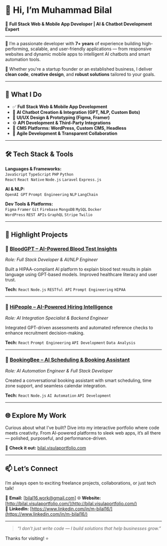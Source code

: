 
# 👋 Hi, I’m Muhammad Bilal

🎯 **Full Stack Web & Mobile App Developer | AI & Chatbot Development Expert**

---

🚀 I’m a passionate developer with **7+ years** of experience building high-performing, scalable, and user-friendly applications — from responsive websites and dynamic mobile apps to intelligent AI chatbots and smart automation tools.

🔧 Whether you're a startup founder or an established business, I deliver **clean code**, **creative design**, and **robust solutions** tailored to your goals.

---

## 💼 What I Do

- ✅ **Full Stack Web & Mobile App Development**  
- 🤖 **AI Chatbot Creation & Integration (GPT, NLP, Custom Bots)**  
- 🎨 **UI/UX Design & Prototyping (Figma, Framer)**  
- ⚙️ **API Development & Third-Party Integrations**  
- 🧩 **CMS Platforms: WordPress, Custom CMS, Headless**  
- 🔄 **Agile Development & Transparent Collaboration**

---

## 🛠 Tech Stack & Tools

**Languages & Frameworks:**  
`JavaScript` `TypeScript` `PHP` `Python`  
`React` `React Native` `Node.js` `Laravel` `Express.js`

**AI & NLP:**  
`OpenAI GPT` `Prompt Engineering` `NLP` `LangChain`

**Dev Tools & Platforms:**  
`Figma` `Framer` `Git` `Firebase` `MongoDB` `MySQL` `Docker`  
`WordPress` `REST APIs` `GraphQL` `Stripe` `Twilio`

---

## 🌟 Highlight Projects

### 🔬 [BloodGPT – AI-Powered Blood Test Insights](https://bloodgpt.com/)
*Role: Full Stack Developer & AI/NLP Engineer*

Built a HIPAA-compliant AI platform to explain blood test results in plain language using GPT-based models. Improved healthcare literacy and user trust.

**Tech:** `React` `Node.js` `RESTful API` `Prompt Engineering` `HIPAA`

---

### 🧠 [HiPeople – AI-Powered Hiring Intelligence](https://www.hipeople.io/)
*Role: AI Integration Specialist & Backend Engineer*

Integrated GPT-driven assessments and automated reference checks to enhance recruitment decision-making.

**Tech:** `React` `Prompt Engineering` `API Development` `Data Analysis`

---

### 📅 [BookingBee – AI Scheduling & Booking Assistant](https://bookingbee.ai/)
*Role: AI Automation Engineer & Full Stack Developer*

Created a conversational booking assistant with smart scheduling, time zone support, and seamless calendar integration.

**Tech:** `React` `Node.js` `AI Automation` `API Development`

---

## 🌐 Explore My Work

Curious about what I’ve built? Dive into my interactive portfolio where code meets creativity. From AI-powered platforms to sleek web apps, it’s all there — polished, purposeful, and performance-driven.

🔎 **Check it out:** [bilal.visulaportfolio.com](http://bilal.visulaportfolio.com/)  

---

## 📫 Let’s Connect

I’m always open to exciting freelance projects, collaborations, or just tech talk!

📧 **Email:** [bilal16.work@gmail.com] 
🌐 **Website:** [http://bilal.visulaportfolio.com/](http://bilal.visulaportfolio.com/)  
💼 **LinkedIn:** [https://www.linkedin.com/in/m-bilal16/](https://www.linkedin.com/in/m-bilal16/) 

---

> _“I don’t just write code — I build solutions that help businesses grow.”_

Thanks for visiting! ⭐  

